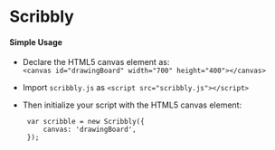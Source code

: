 # Scribbly
#### Simple Usage  

 - Declare the HTML5 canvas element as:  
 `<canvas id="drawingBoard" width="700" height="400"></canvas>`
    
 - Import `scribbly.js` as `<script src="scribbly.js"></script>`  

 - Then initialize your script with the HTML5 canvas element:
    
        var scribble = new Scribbly({     
            canvas: 'drawingBoard',
        });
